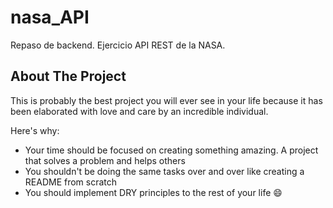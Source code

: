 # nasa_API
Repaso de backend. Ejercicio API REST de la NASA.

<div id="top"></div>

<!-- ABOUT THE PROJECT -->
## About The Project

This is probably the best project you will ever see in your life because it has been elaborated with love and care by an incredible individual.

Here's why:
* Your time should be focused on creating something amazing. A project that solves a problem and helps others
* You shouldn't be doing the same tasks over and over like creating a README from scratch
* You should implement DRY principles to the rest of your life :smile:

